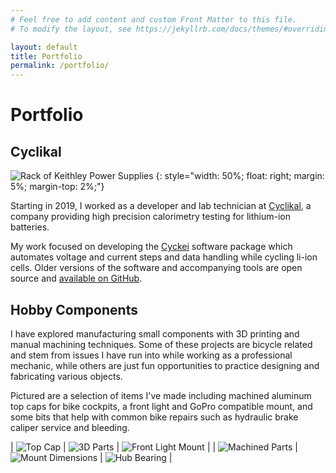 ```yaml
---
# Feel free to add content and custom Front Matter to this file.
# To modify the layout, see https://jekyllrb.com/docs/themes/#overriding-theme-defaults

layout: default
title: Portfolio
permalink: /portfolio/
---
```


# Portfolio

## Cyclikal
![Rack of Keithley Power Supplies](/assets/keithleys.jpg)
{: style="width: 50%; float: right; margin: 5%; margin-top: 2%;"}

Starting in 2019, I worked as a developer and lab technician at [Cyclikal](https://cyclikal.com/), a company providing high precision calorimetry testing for lithium-ion batteries.

My work focused on developing the [Cyckei](https://docs.cyclikal.com/projects/cyckei/en/stable/) software package which automates voltage and current steps and data handling while cycling li-ion cells. Older versions of the software and accompanying tools are open source and [available on GitHub](https://github.com/cyclikal/cyckei).

## Hobby Components

I have explored manufacturing small components with 3D printing and manual machining techniques. Some of these projects are bicycle related and stem from issues I have run into while working as a professional mechanic, while others are just fun opportunities to practice designing and fabricating various objects.

Pictured are a selection of items I've made including machined aluminum top caps for bike cockpits, a front light and GoPro compatible mount, and some bits that help with common bike repairs such as hydraulic brake caliper service and bleeding.


<style>
  td, tr, table {
    border: none!important;
    background-color: #ffffff;
  }
</style>

| ![Top Cap](/assets/hobby-components/top-cap.jpg) | ![3D Parts](/assets/hobby-components/3d-bits.jpg) | ![Front Light Mount](/assets/hobby-components/light-mount.jpg) |
| ![Machined Parts](/assets/hobby-components/machined-parts.jpg) | ![Mount Dimensions](/assets/hobby-components/mount-dimensions.jpg) | ![Hub Bearing](/assets/hobby-components/hub-bearing.jpg) |

